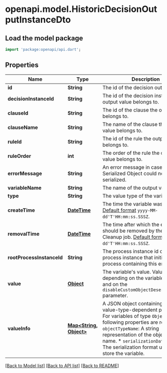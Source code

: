 # openapi.model.HistoricDecisionOutputInstanceDto

## Load the model package
```dart
import 'package:openapi/api.dart';
```

## Properties
Name | Type | Description | Notes
------------ | ------------- | ------------- | -------------
**id** | **String** | The id of the decision output value. | [optional] 
**decisionInstanceId** | **String** | The id of the decision instance the output value belongs to. | [optional] 
**clauseId** | **String** | The id of the clause the output value belongs to. | [optional] 
**clauseName** | **String** | The name of the clause the output value belongs to. | [optional] 
**ruleId** | **String** | The id of the rule the output value belongs to. | [optional] 
**ruleOrder** | **int** | The order of the rule the output value belongs to. | [optional] 
**errorMessage** | **String** | An error message in case a Java Serialized Object could not be de-serialized. | [optional] 
**variableName** | **String** | The name of the output variable. | [optional] 
**type** | **String** | The value type of the variable. | [optional] 
**createTime** | [**DateTime**](DateTime.md) | The time the variable was inserted.  [Default format](https://docs.camunda.org/manual/7.20/reference/rest/overview/date-format/) `yyyy-MM-dd'T'HH:mm:ss.SSSZ`. | [optional] 
**removalTime** | [**DateTime**](DateTime.md) | The time after which the entry should be removed by the History Cleanup job. [Default format](https://docs.camunda.org/manual/7.20/reference/rest/overview/date-format/) `yyyy-MM-dd'T'HH:mm:ss.SSSZ`. | [optional] 
**rootProcessInstanceId** | **String** | The process instance id of the root process instance that initiated the process containing this entry. | [optional] 
**value** | [**Object**](.md) | The variable's value. Value differs depending on the variable's type and on the `disableCustomObjectDeserialization` parameter. | [optional] 
**valueInfo** | [**Map<String, Object>**](Object.md) | A JSON object containing additional, value-type-dependent properties.  For variables of type `Object`, the following properties are returned:  * `objectTypeName`: A string representation of the object's type name.  * `serializationDataFormat`: The serialization format used to store the variable. | [optional] [default to const {}]

[[Back to Model list]](../README.md#documentation-for-models) [[Back to API list]](../README.md#documentation-for-api-endpoints) [[Back to README]](../README.md)


